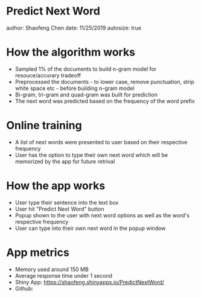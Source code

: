 Predict Next Word
========================================================
author: Shaofeng Chen
date: 11/25/2019
autosize: true

How the algorithm works
========================================================

- Sampled 1% of the documents to build n-gram model for resouce/accurary tradeoff
- Preprocessed the documents - to lower case, remove punctuation, strip white space etc - before building n-gram model
- Bi-gram, tri-gram and quad-gram was built for prediction
- The next word was predicted based on the frequency of the word prefix

Online training
========================================================

- A list of next words were presented to user based on their respective frequency
- User has the option to type their own next word which will be memorized by the app for future retrival

How the app works
========================================================

- User type their sentence into the text box
- User hit "Predict Next Word" button 
- Popup shown to the user with next word options as well as the word's respective frequency
- User can type into their own next word in the popup window

App metrics
========================================================

- Memory used around 150 MB
- Average response time under 1 second
- Shiny App: https://shaofeng.shinyapps.io/PredictNextWord/
- Github: 
